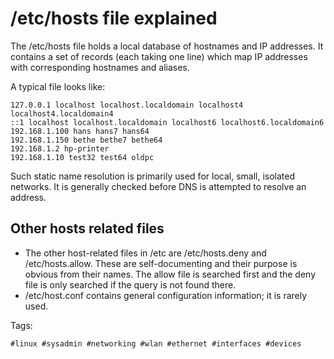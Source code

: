 # /etc/hosts file explained

The /etc/hosts file holds a local database of hostnames and IP addresses. It
contains a set of records (each taking one line) which map IP addresses with
corresponding hostnames and aliases.

A typical file looks like:

```
127.0.0.1 localhost localhost.localdomain localhost4 localhost4.localdomain4
::1 localhost localhost.localdomain localhost6 localhost6.localdomain6
192.168.1.100 hans hans7 hans64
192.168.1.150 bethe bethe7 bethe64
192.168.1.2 hp-printer
192.168.1.10 test32 test64 oldpc
```

Such static name resolution is primarily used for local, small, isolated
networks. It is generally checked before DNS is attempted to resolve an
address.

## Other hosts related files

* The other host-related files in /etc are /etc/hosts.deny and
  /etc/hosts.allow. These are self-documenting and their purpose is obvious
  from their names. The allow file is searched first and the deny file is only
  searched if the query is not found there.
* /etc/host.conf contains general configuration information; it is rarely used.

Tags:

    #linux #sysadmin #networking #wlan #ethernet #interfaces #devices
